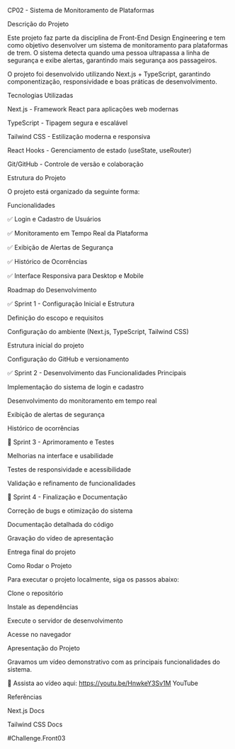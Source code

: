 CP02 - Sistema de Monitoramento de Plataformas

Descrição do Projeto

Este projeto faz parte da disciplina de Front-End Design Engineering e tem como objetivo desenvolver um sistema de monitoramento para plataformas de trem. O sistema detecta quando uma pessoa ultrapassa a linha de segurança e exibe alertas, garantindo mais segurança aos passageiros.

O projeto foi desenvolvido utilizando Next.js + TypeScript, garantindo componentização, responsividade e boas práticas de desenvolvimento.

Tecnologias Utilizadas

Next.js - Framework React para aplicações web modernas

TypeScript - Tipagem segura e escalável

Tailwind CSS - Estilização moderna e responsiva

React Hooks - Gerenciamento de estado (useState, useRouter)

Git/GitHub - Controle de versão e colaboração

Estrutura do Projeto

O projeto está organizado da seguinte forma:

Funcionalidades

✅ Login e Cadastro de Usuários

✅ Monitoramento em Tempo Real da Plataforma

✅ Exibição de Alertas de Segurança

✅ Histórico de Ocorrências

✅ Interface Responsiva para Desktop e Mobile

Roadmap do Desenvolvimento

✅ Sprint 1 - Configuração Inicial e Estrutura

Definição do escopo e requisitos

Configuração do ambiente (Next.js, TypeScript, Tailwind CSS)

Estrutura inicial do projeto

Configuração do GitHub e versionamento

✅ Sprint 2 - Desenvolvimento das Funcionalidades Principais

Implementação do sistema de login e cadastro

Desenvolvimento do monitoramento em tempo real

Exibição de alertas de segurança

Histórico de ocorrências

🔄 Sprint 3 - Aprimoramento e Testes

Melhorias na interface e usabilidade

Testes de responsividade e acessibilidade

Validação e refinamento de funcionalidades

🚀 Sprint 4 - Finalização e Documentação

Correção de bugs e otimização do sistema

Documentação detalhada do código

Gravação do vídeo de apresentação

Entrega final do projeto

Como Rodar o Projeto

Para executar o projeto localmente, siga os passos abaixo:

Clone o repositório

Instale as dependências

Execute o servidor de desenvolvimento

Acesse no navegador

Apresentação do Projeto

Gravamos um vídeo demonstrativo com as principais funcionalidades do sistema.

🔗 Assista ao vídeo aqui: https://youtu.be/HnwkeY3Sv1M YouTube

Referências

Next.js Docs

Tailwind CSS Docs

#Challenge.Front03

